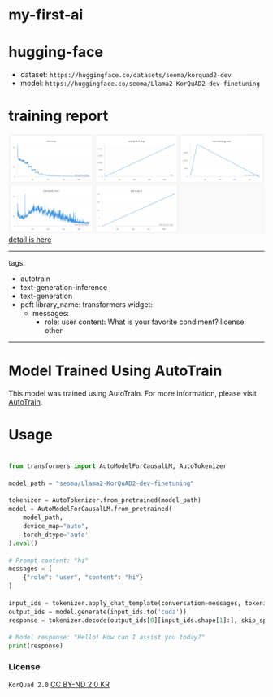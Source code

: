 ﻿# my-first-ai

# hugging-face
 - dataset: `https://huggingface.co/datasets/seoma/korquad2-dev`
 - model: `https://huggingface.co/seoma/Llama2-KorQuAD2-dev-finetuning`

# training report
![img](image.png)
[detail is here](https://api.wandb.ai/links/seo-ma/e34sgho2)

---
tags:
- autotrain
- text-generation-inference
- text-generation
- peft
library_name: transformers
widget:
  - messages:
      - role: user
        content: What is your favorite condiment?
license: other
---

# Model Trained Using AutoTrain

This model was trained using AutoTrain. For more information, please visit [AutoTrain](https://hf.co/docs/autotrain).

# Usage

```python

from transformers import AutoModelForCausalLM, AutoTokenizer

model_path = "seoma/Llama2-KorQuAD2-dev-finetuning"

tokenizer = AutoTokenizer.from_pretrained(model_path)
model = AutoModelForCausalLM.from_pretrained(
    model_path,
    device_map="auto",
    torch_dtype='auto'
).eval()

# Prompt content: "hi"
messages = [
    {"role": "user", "content": "hi"}
]

input_ids = tokenizer.apply_chat_template(conversation=messages, tokenize=True, add_generation_prompt=True, return_tensors='pt')
output_ids = model.generate(input_ids.to('cuda'))
response = tokenizer.decode(output_ids[0][input_ids.shape[1]:], skip_special_tokens=True)

# Model response: "Hello! How can I assist you today?"
print(response)
```

### License
`KorQuad 2.0` [CC BY-ND 2.0 KR](https://creativecommons.org/licenses/by-nd/2.0/kr/)
